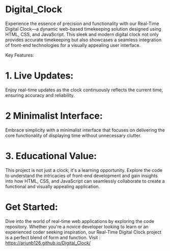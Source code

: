 # Digital_Clock


Experience the essence of precision and functionality with our Real-Time Digital Clock—a dynamic web-based timekeeping solution designed using HTML, CSS, and JavaScript. This sleek and modern digital clock not only provides accurate timekeeping but also showcases a seamless integration of front-end technologies for a visually appealing user interface.

Key Features:

# 1. Live Updates: 
Enjoy real-time updates as the clock continuously reflects the current time, ensuring accuracy and reliability.

# 2 Minimalist Interface: 
Embrace simplicity with a minimalist interface that focuses on delivering the core functionality of displaying time without unnecessary clutter.


# 3. Educational Value: 
This project is not just a clock; it's a learning opportunity. Explore the code to understand the intricacies of front-end development and gain insights into how HTML, CSS, and JavaScript can seamlessly collaborate to create a functional and visually appealing application.

# Get Started:

Dive into the world of real-time web applications by exploring the code repository. Whether you're a novice developer looking to learn or an experienced coder seeking inspiration, our Real-Time Digital Clock project is a perfect blend of form and function.
Visit : https://arjunb126.github.io/Digital_Clock/
